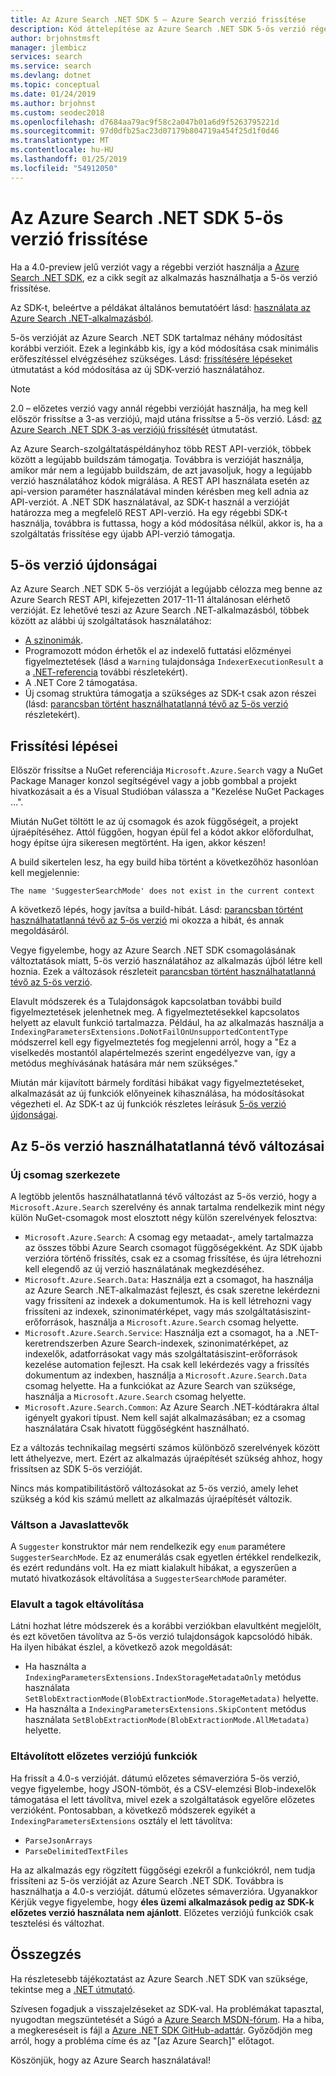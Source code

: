 ```yaml
---
title: Az Azure Search .NET SDK 5 – Azure Search verzió frissítése
description: Kód áttelepítése az Azure Search .NET SDK 5-ös verzió régebbi verzióit. Megtudhatja, Miben változott, és melyik programkód módosítása.
author: brjohnstmsft
manager: jlembicz
services: search
ms.service: search
ms.devlang: dotnet
ms.topic: conceptual
ms.date: 01/24/2019
ms.author: brjohnst
ms.custom: seodec2018
ms.openlocfilehash: d7684aa79ac9f58c2a047b01a6d9f5263795221d
ms.sourcegitcommit: 97d0dfb25ac23d07179b804719a454f25d1f0d46
ms.translationtype: MT
ms.contentlocale: hu-HU
ms.lasthandoff: 01/25/2019
ms.locfileid: "54912050"
---
```

# <a name="upgrading-to-the-azure-search-net-sdk-version-5"></a>Az Azure Search .NET SDK 5-ös verzió frissítése
Ha a 4.0-preview jelű verziót vagy a régebbi verziót használja a [Azure Search .NET SDK](https://aka.ms/search-sdk), ez a cikk segít az alkalmazás használhatja a 5-ös verzió frissítése.

Az SDK-t, beleértve a példákat általános bemutatóért lásd: [használata az Azure Search .NET-alkalmazásból](search-howto-dotnet-sdk.md).

5-ös verzióját az Azure Search .NET SDK tartalmaz néhány módosítást korábbi verzióit. Ezek a leginkább kis, így a kód módosítása csak minimális erőfeszítéssel elvégzéséhez szükséges. Lásd: [frissítésére lépéseket](#UpgradeSteps) útmutatást a kód módosítása az új SDK-verzió használatához.

> [!NOTE]
> 2.0 – előzetes verzió vagy annál régebbi verzióját használja, ha meg kell először frissítse a 3-as verziójú, majd utána frissítse a 5-ös verzió. Lásd: [az Azure Search .NET SDK 3-as verziójú frissítését](search-dotnet-sdk-migration.md) útmutatást.
>
> Az Azure Search-szolgáltatáspéldányhoz több REST API-verziók, többek között a legújabb buildszám támogatja. Továbbra is verzióját használja, amikor már nem a legújabb buildszám, de azt javasoljuk, hogy a legújabb verzió használatához kódok migrálása. A REST API használata esetén az api-version paraméter használatával minden kérésben meg kell adnia az API-verziót. A .NET SDK használatával, az SDK-t használ a verzióját határozza meg a megfelelő REST API-verzió. Ha egy régebbi SDK-t használja, továbbra is futtassa, hogy a kód módosítása nélkül, akkor is, ha a szolgáltatás frissítése egy újabb API-verzió támogatja.

<a name="WhatsNew"></a>

## <a name="whats-new-in-version-5"></a>5-ös verzió újdonságai
Az Azure Search .NET SDK 5-ös verzióját a legújabb célozza meg benne az Azure Search REST API, kifejezetten 2017-11-11 általánosan elérhető verzióját. Ez lehetővé teszi az Azure Search .NET-alkalmazásból, többek között az alábbi új szolgáltatások használatához:

* [A szinonimák](search-synonyms.md).
* Programozott módon érhetők el az indexelő futtatási előzményei figyelmeztetések (lásd a `Warning` tulajdonsága `IndexerExecutionResult` a a [.NET-referencia](https://docs.microsoft.com/dotnet/api/microsoft.azure.search.models.indexerexecutionresult?view=azure-dotnet) további részletekért).
* A .NET Core 2 támogatása.
* Új csomag struktúra támogatja a szükséges az SDK-t csak azon részei (lásd: [parancsban történt használhatatlanná tévő az 5-ös verzió](#ListOfChanges) részletekért).

<a name="UpgradeSteps"></a>

## <a name="steps-to-upgrade"></a>Frissítési lépései
Először frissítse a NuGet referenciája `Microsoft.Azure.Search` vagy a NuGet Package Manager konzol segítségével vagy a jobb gombbal a projekt hivatkozásait a és a Visual Studióban válassza a "Kezelése NuGet Packages …".

Miután NuGet töltött le az új csomagok és azok függőségeit, a projekt újraépítéséhez. Attól függően, hogyan épül fel a kódot akkor előfordulhat, hogy építse újra sikeresen megtörtént. Ha igen, akkor készen!

A build sikertelen lesz, ha egy build hiba történt a következőhöz hasonlóan kell megjelennie:

    The name 'SuggesterSearchMode' does not exist in the current context

A következő lépés, hogy javítsa a build-hibát. Lásd: [parancsban történt használhatatlanná tévő az 5-ös verzió](#ListOfChanges) mi okozza a hibát, és annak megoldásáról.

Vegye figyelembe, hogy az Azure Search .NET SDK csomagolásának változtatások miatt, 5-ös verzió használatához az alkalmazás újból létre kell hoznia. Ezek a változások részleteit [parancsban történt használhatatlanná tévő az 5-ös verzió](#ListOfChanges).

Elavult módszerek és a Tulajdonságok kapcsolatban további build figyelmeztetések jelenhetnek meg. A figyelmeztetésekkel kapcsolatos helyett az elavult funkció tartalmazza. Például, ha az alkalmazás használja a `IndexingParametersExtensions.DoNotFailOnUnsupportedContentType` módszerrel kell egy figyelmeztetés fog megjelenni arról, hogy a "Ez a viselkedés mostantól alapértelmezés szerint engedélyezve van, így a metódus meghívásának hatására már nem szükséges."

Miután már kijavított bármely fordítási hibákat vagy figyelmeztetéseket, alkalmazását az új funkciók előnyeinek kihasználása, ha módosításokat végezheti el. Az SDK-t az új funkciók részletes leírásuk [5-ös verzió újdonságai](#WhatsNew).

<a name="ListOfChanges"></a>

## <a name="breaking-changes-in-version-5"></a>Az 5-ös verzió használhatatlanná tévő változásai

### <a name="new-package-structure"></a>Új csomag szerkezete

A legtöbb jelentős használhatatlanná tévő változást az 5-ös verzió, hogy a `Microsoft.Azure.Search` szerelvény és annak tartalma rendelkezik mint négy külön NuGet-csomagok most elosztott négy külön szerelvények felosztva:

 - `Microsoft.Azure.Search`: A csomag egy metaadat-, amely tartalmazza az összes többi Azure Search csomagot függőségekként. Az SDK újabb verzióra történő frissítés, csak ez a csomag frissítése, és újra létrehozni kell elegendő az új verzió használatának megkezdéséhez.
 - `Microsoft.Azure.Search.Data`: Használja ezt a csomagot, ha használja az Azure Search .NET-alkalmazást fejleszt, és csak szeretne lekérdezni vagy frissíteni az indexek a dokumentumok. Ha is kell létrehozni vagy frissíteni az indexek, szinonimatérképet, vagy más szolgáltatásiszint-erőforrások, használja a `Microsoft.Azure.Search` csomag helyette.
 - `Microsoft.Azure.Search.Service`: Használja ezt a csomagot, ha a .NET-keretrendszerben Azure Search-indexek, szinonimatérképet, az indexelők, adatforrásokat vagy más szolgáltatásiszint-erőforrások kezelése automation fejleszt. Ha csak kell lekérdezés vagy a frissítés dokumentum az indexben, használja a `Microsoft.Azure.Search.Data` csomag helyette. Ha a funkciókat az Azure Search van szüksége, használja a `Microsoft.Azure.Search` csomag helyette.
 - `Microsoft.Azure.Search.Common`: Az Azure Search .NET-kódtárakra által igényelt gyakori típust. Nem kell saját alkalmazásában; ez a csomag használatára Csak hivatott függőségként használható.
 
Ez a változás technikailag megsérti számos különböző szerelvények között lett áthelyezve, mert. Ezért az alkalmazás újraépítését szükség ahhoz, hogy frissítsen az SDK 5-ös verzióját.

Nincs más kompatibilitástörő változásokat az 5-ös verzió, amely lehet szükség a kód kis számú mellett az alkalmazás újraépítését változik.

### <a name="change-to-suggesters"></a>Váltson a Javaslattevők 

A `Suggester` konstruktor már nem rendelkezik egy `enum` paramétere `SuggesterSearchMode`. Ez az enumerálás csak egyetlen értékkel rendelkezik, és ezért redundáns volt. Ha ez miatt kialakult hibákat, a egyszerűen a mutató hivatkozások eltávolítása a `SuggesterSearchMode` paraméter.

### <a name="removed-obsolete-members"></a>Elavult a tagok eltávolítása

Látni hozhat létre módszerek és a korábbi verziókban elavultként megjelölt, és ezt követően távolítva az 5-ös verzió tulajdonságok kapcsolódó hibák. Ha ilyen hibákat észlel, a következő azok megoldását:

- Ha használta a `IndexingParametersExtensions.IndexStorageMetadataOnly` metódus használata `SetBlobExtractionMode(BlobExtractionMode.StorageMetadata)` helyette.
- Ha használta a `IndexingParametersExtensions.SkipContent` metódus használata `SetBlobExtractionMode(BlobExtractionMode.AllMetadata)` helyette.

### <a name="removed-preview-features"></a>Eltávolított előzetes verziójú funkciók

Ha frissít a 4.0-s verzióját. dátumú előzetes sémaverzióra 5-ös verzió, vegye figyelembe, hogy JSON-tömböt, és a CSV-elemzési Blob-indexelők támogatása el lett távolítva, mivel ezek a szolgáltatások egyelőre előzetes verzióként. Pontosabban, a következő módszerek egyikét a `IndexingParametersExtensions` osztály el lett távolítva:

- `ParseJsonArrays`
- `ParseDelimitedTextFiles`

Ha az alkalmazás egy rögzített függőségi ezekről a funkciókról, nem tudja frissíteni az 5-ös verzióját az Azure Search .NET SDK. Továbbra is használhatja a 4.0-s verzióját. dátumú előzetes sémaverzióra. Ugyanakkor Kérjük vegye figyelembe, hogy **éles üzemi alkalmazások pedig az SDK-k előzetes verzió használata nem ajánlott**. Előzetes verziójú funkciók csak tesztelési és változhat.

## <a name="conclusion"></a>Összegzés
Ha részletesebb tájékoztatást az Azure Search .NET SDK van szüksége, tekintse meg a [.NET útmutató](search-howto-dotnet-sdk.md).

Szívesen fogadjuk a visszajelzéseket az SDK-val. Ha problémákat tapasztal, nyugodtan megszüntetését a Súgó a [Azure Search MSDN-fórum](https://social.msdn.microsoft.com/Forums/azure/home?forum=azuresearch). Ha a hiba, a megkereséseit is fájl a [Azure .NET SDK GitHub-adattár](https://github.com/Azure/azure-sdk-for-net/issues). Győződjön meg arról, hogy a probléma címe és az "[az Azure Search]" előtagot.

Köszönjük, hogy az Azure Search használatával!
